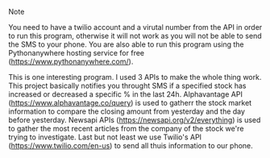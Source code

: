 > [!NOTE]
> You need to have a twilio account and a virutal number from the API in order to run this program, otherwise it will not work as you will not be able to send the SMS to your phone.
> You are also able to run this program using the Pythonanywhere hosting service for free (https://www.pythonanywhere.com/).


This is one interesting program. I used 3 APIs to make the whole thing work. This project basically notifies you throught SMS if a specified stock has increased or decreased a specific % in the last 24h.
Alphavantage API (https://www.alphavantage.co/query) is used to gatherr the stock market information to compare the closing amount from yesterday and the day before yesterday.
Newsapi APIs (https://newsapi.org/v2/everything) is used to gather the most recent articles from the company of the stock we're trying to investigate.
Last but not least we use Twilio's API (https://www.twilio.com/en-us) to send all thuis information to our phone.
